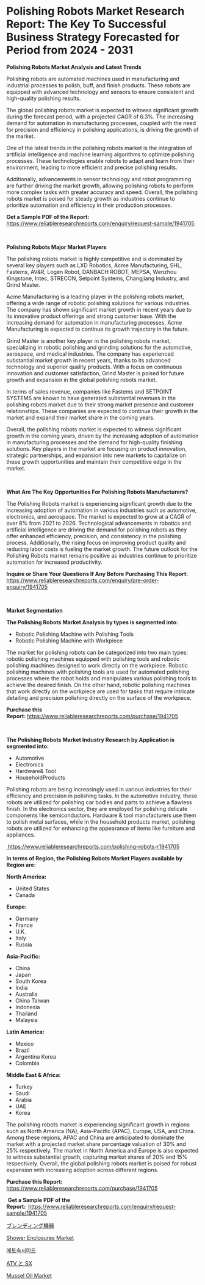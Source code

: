 <p><h1>Polishing Robots Market Research Report: The Key To Successful Business Strategy Forecasted for Period from 2024 - 2031</h1></p><p><strong>Polishing Robots Market Analysis and Latest Trends</strong></p>
<p><p>Polishing robots are automated machines used in manufacturing and industrial processes to polish, buff, and finish products. These robots are equipped with advanced technology and sensors to ensure consistent and high-quality polishing results.</p><p>The global polishing robots market is expected to witness significant growth during the forecast period, with a projected CAGR of 6.3%. The increasing demand for automation in manufacturing processes, coupled with the need for precision and efficiency in polishing applications, is driving the growth of the market.</p><p>One of the latest trends in the polishing robots market is the integration of artificial intelligence and machine learning algorithms to optimize polishing processes. These technologies enable robots to adapt and learn from their environment, leading to more efficient and precise polishing results.</p><p>Additionally, advancements in sensor technology and robot programming are further driving the market growth, allowing polishing robots to perform more complex tasks with greater accuracy and speed. Overall, the polishing robots market is poised for steady growth as industries continue to prioritize automation and efficiency in their production processes.</p></p>
<p><strong>Get a Sample PDF of the Report:&nbsp;</strong> <a href="https://www.reliableresearchreports.com/enquiry/request-sample/1941705">https://www.reliableresearchreports.com/enquiry/request-sample/1941705</a></p>
<p>&nbsp;</p>
<p><strong>Polishing Robots Major Market Players</strong></p>
<p><p>The polishing robots market is highly competitive and is dominated by several key players such as LXD Robotics, Acme Manufacturing, SHL, Fastems, AV&R, Logen Robot, DANBACH ROBOT, MEPSA, Wenzhou Kingstone, Intec, STRECON, Setpoint Systems, Changjiang Industry, and Grind Master.</p><p>Acme Manufacturing is a leading player in the polishing robots market, offering a wide range of robotic polishing solutions for various industries. The company has shown significant market growth in recent years due to its innovative product offerings and strong customer base. With the increasing demand for automation in manufacturing processes, Acme Manufacturing is expected to continue its growth trajectory in the future.</p><p>Grind Master is another key player in the polishing robots market, specializing in robotic polishing and grinding solutions for the automotive, aerospace, and medical industries. The company has experienced substantial market growth in recent years, thanks to its advanced technology and superior quality products. With a focus on continuous innovation and customer satisfaction, Grind Master is poised for future growth and expansion in the global polishing robots market.</p><p>In terms of sales revenue, companies like Fastems and SETPOINT SYSTEMS are known to have generated substantial revenues in the polishing robots market due to their strong market presence and customer relationships. These companies are expected to continue their growth in the market and expand their market share in the coming years.</p><p>Overall, the polishing robots market is expected to witness significant growth in the coming years, driven by the increasing adoption of automation in manufacturing processes and the demand for high-quality finishing solutions. Key players in the market are focusing on product innovation, strategic partnerships, and expansion into new markets to capitalize on these growth opportunities and maintain their competitive edge in the market.</p></p>
<p>&nbsp;</p>
<p><strong>What Are The Key Opportunities For Polishing Robots Manufacturers?</strong></p>
<p><p>The Polishing Robots market is experiencing significant growth due to the increasing adoption of automation in various industries such as automotive, electronics, and aerospace. The market is expected to grow at a CAGR of over 8% from 2021 to 2026. Technological advancements in robotics and artificial intelligence are driving the demand for polishing robots as they offer enhanced efficiency, precision, and consistency in the polishing process. Additionally, the rising focus on improving product quality and reducing labor costs is fueling the market growth. The future outlook for the Polishing Robots market remains positive as industries continue to prioritize automation for increased productivity.</p></p>
<p><strong>Inquire or Share Your Questions If Any Before Purchasing This Report:</strong> <a href="https://www.reliableresearchreports.com/enquiry/pre-order-enquiry/1941705">https://www.reliableresearchreports.com/enquiry/pre-order-enquiry/1941705</a></p>
<p>&nbsp;</p>
<p><strong>Market Segmentation</strong></p>
<p><strong>The Polishing Robots Market Analysis by types is segmented into:</strong></p>
<p><ul><li>Robotic Polishing Machine with Polishing Tools</li><li>Robotic Polishing Machine with Workpiece</li></ul></p>
<p><p>The market for polishing robots can be categorized into two main types: robotic polishing machines equipped with polishing tools and robotic polishing machines designed to work directly on the workpiece. Robotic polishing machines with polishing tools are used for automated polishing processes where the robot holds and manipulates various polishing tools to achieve the desired finish. On the other hand, robotic polishing machines that work directly on the workpiece are used for tasks that require intricate detailing and precision polishing directly on the surface of the workpiece.</p></p>
<p><strong>Purchase this Report:&nbsp;</strong><a href="https://www.reliableresearchreports.com/purchase/1941705">https://www.reliableresearchreports.com/purchase/1941705</a></p>
<p>&nbsp;</p>
<p><strong>The Polishing Robots Market Industry Research by Application is segmented into:</strong></p>
<p><ul><li>Automotive</li><li>Electronics</li><li>Hardware& Tool</li><li>HouseholdProducts</li></ul></p>
<p><p>Polishing robots are being increasingly used in various industries for their efficiency and precision in polishing tasks. In the automotive industry, these robots are utilized for polishing car bodies and parts to achieve a flawless finish. In the electronics sector, they are employed for polishing delicate components like semiconductors. Hardware & tool manufacturers use them to polish metal surfaces, while in the household products market, polishing robots are utilized for enhancing the appearance of items like furniture and appliances.</p></p>
<p><a href="https://www.reliableresearchreports.com/polishing-robots-r1941705">&nbsp;https://www.reliableresearchreports.com/polishing-robots-r1941705</a></p>
<p><strong>In terms of Region, the Polishing Robots Market Players available by Region are:</strong></p>
<p>
    <p> <strong> North America: </strong>
        <ul>
            <li>United States</li>
            <li>Canada</li>
        </ul>
        </p> 
    <p> <strong> Europe: </strong>
        <ul>
            <li>Germany</li>
            <li>France</li>
            <li>U.K.</li>
            <li>Italy</li>
            <li>Russia</li>
        </ul>
        </p> 
    <p> <strong> Asia-Pacific: </strong>
        <ul>
            <li>China</li>
            <li>Japan</li>
            <li>South Korea</li>
            <li>India</li>
            <li>Australia</li>
            <li>China Taiwan</li>
            <li>Indonesia</li>
            <li>Thailand</li>
            <li>Malaysia</li>
        </ul>
        </p> 
    <p> <strong> Latin America: </strong>
        <ul>
            <li>Mexico</li>
            <li>Brazil</li>
            <li>Argentina Korea</li>
            <li>Colombia</li>
        </ul>
        </p> 
    <p> <strong> Middle East & Africa: </strong>
        <ul>
            <li>Turkey</li>
            <li>Saudi</li>
            <li>Arabia</li>
            <li>UAE</li>
            <li>Korea</li>
        </ul>
    </p>
    </p>
<p><p>The polishing robots market is experiencing significant growth in regions such as North America (NA), Asia-Pacific (APAC), Europe, USA, and China. Among these regions, APAC and China are anticipated to dominate the market with a projected market share percentage valuation of 30% and 25% respectively. The market in North America and Europe is also expected to witness substantial growth, capturing market shares of 20% and 15% respectively. Overall, the global polishing robots market is poised for robust expansion with increasing adoption across different regions.</p></p>
<p><strong>Purchase this Report: </strong><a href="https://www.reliableresearchreports.com/purchase/1941705">https://www.reliableresearchreports.com/purchase/1941705</a></p>
<p>&nbsp;<strong>Get a Sample PDF of the Report:&nbsp;&nbsp;</strong><a href="https://www.reliableresearchreports.com/enquiry/request-sample/1941705">https://www.reliableresearchreports.com/enquiry/request-sample/1941705</a></p>
<p><strong></strong></p>
<p><p><a href="https://github.com/dadanedu33/Market-Research-Report-List-1/blob/main/943504121909.md">ブレンディング機器</a></p><p><a href="https://issuu.com/reportprime-2/docs/shower-enclosures-market-size-2030.pptx">Shower Enclosures Market</a></p><p><a href="https://github.com/hxzi07639916/Market-Research-Report-List-1/blob/main/250086120133.md">에토숙시미드</a></p><p><a href="https://github.com/ihabdkwlxs948/Market-Research-Report-List-1/blob/main/810828621908.md">ATV と SX</a></p><p><a href="https://www.linkedin.com/pulse/mussel-oil-market-size-share-amp-trends-analysis-report-application-zhf2e?trackingId=hgRDrdrh%2FmBPowoSc0MT%2BA%3D%3D">Mussel Oil Market</a></p></p>